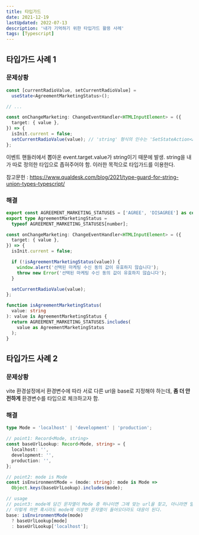 ```yaml
---
title: 타입가드
date: 2021-12-19
lastUpdated: 2022-07-13
description: '내가 기억하기 위한 타입가드 활용 사례'
tags: [Typescript]
---
```


## 타입가드 사례 1

### 문제상황

```ts
const [currentRadioValue, setCurrentRadioValue] =
  useState<AgreementMarketingStatus>();

// ...

const onChangeMarketing: ChangeEventHandler<HTMLInputElement> = ({
  target: { value },
}) => {
  isInit.current = false;
  setCurrentRadioValue(value); // 'string' 형식의 인수는 'SetStateAction<AgreementMarketingStatus | undefined>' 형식의 매개 변수에 할당될 수 없습니다.ts(2345)
};
```

이벤트 핸들러에서 뽑아온 event.target.value가 string이기 때문에 발생.
string을 내가 따로 정의한 타입으로 좁혀주어야 함.
이러한 목적으로 타입가드를 이용한다.

참고문헌 : https://www.qualdesk.com/blog/2021/type-guard-for-string-union-types-typescript/

### 해결

```ts
export const AGREEMENT_MARKETING_STATUSES = ['AGREE', 'DISAGREE'] as const;
export type AgreementMarketingStatus =
  typeof AGREEMENT_MARKETING_STATUSES[number];

const onChangeMarketing: ChangeEventHandler<HTMLInputElement> = ({
  target: { value },
}) => {
  isInit.current = false;

  if (!isAgreementMarketingStatus(value)) {
    window.alert('선택된 마케팅 수신 동의 값이 유효하지 않습니다');
    throw new Error('선택된 마케팅 수신 동의 값이 유효하지 않습니다');
  }

  setCurrentRadioValue(value);
};

function isAgreementMarketingStatus(
  value: string
): value is AgreementMarketingStatus {
  return AGREEMENT_MARKETING_STATUSES.includes(
    value as AgreementMarketingStatus
  );
}
```

## 타입가드 사례 2

### 문제상황

vite 환경설정에서 환경변수에 따라 서로 다른 url을 base로 지정해야 하는데, **좀 더 안전하게** 환경변수를 타입으로 체크하고자 함.

### 해결

```ts
type Mode = 'localhost' | 'development' | 'production';

// point1: Record<Mode, string>
const baseUrlLookup: Record<Mode, string> = {
  localhost: '',
  development: '',
  production: '',
};

// point2: mode is Mode
const isEnvironmentMode = (mode: string): mode is Mode =>
  Object.keys(baseUrlLookup).includes(mode);

// usage
// point3: mode에 담긴 문자열이 Mode 중 하나이면 그에 맞는 url을 찾고, 아니라면 일괄적으로 localhost로 대응하게 한다.
// 이렇게 하면 혹시라도 mode에 이상한 문자열이 들어오더라도 대응이 된다.
base: isEnvironmentMode(mode)
  ? baseUrlLookup[mode]
  : baseUrlLookup['localhost'];
```
